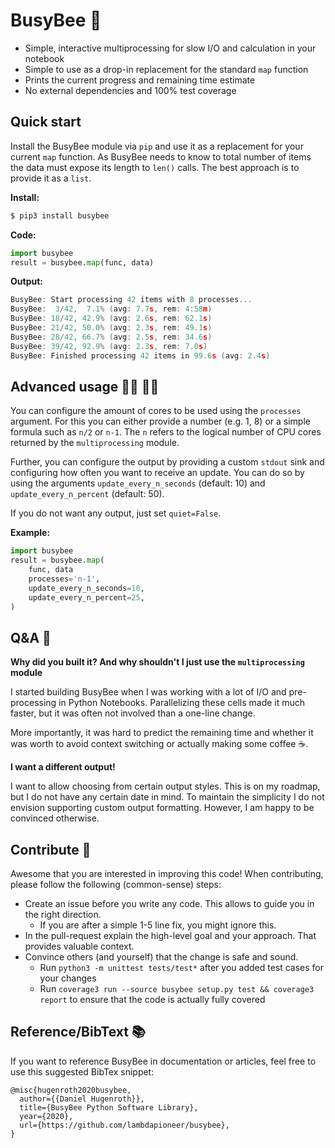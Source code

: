 # BusyBee 🐝

 - Simple, interactive multiprocessing for slow I/O and calculation in your notebook
 - Simple to use as a drop-in replacement for the standard `map` function
 - Prints the current progress and remaining time estimate
 - No external dependencies and 100% test coverage

## Quick start

Install the BusyBee module via `pip` and use it as a replacement for your current `map` function. As BusyBee needs to know to total number of items the data must expose its length to `len()` calls. The best approach is to provide it as a `list`.

**Install:**

```bash
$ pip3 install busybee
```

**Code:**

```python
import busybee
result = busybee.map(func, data)
```

**Output:**

```C
BusyBee: Start processing 42 items with 8 processes...
BusyBee:  3/42,  7.1% (avg: 7.7s, rem: 4:58m)
BusyBee: 18/42, 42.9% (avg: 2.6s, rem: 62.1s)
BusyBee: 21/42, 50.0% (avg: 2.3s, rem: 49.1s)
BusyBee: 28/42, 66.7% (avg: 2.5s, rem: 34.6s)
BusyBee: 39/42, 92.9% (avg: 2.3s, rem: 7.0s)
BusyBee: Finished processing 42 items in 99.6s (avg: 2.4s)
```

## Advanced usage 👩‍💻 👨‍💻

You can configure the amount of cores to be used using the `processes` argument. For this you can either provide a number (e.g. 1, 8) or a simple formula such as `n/2` or `n-1`. The `n` refers to the logical number of CPU cores returned by the `multiprocessing` module.

Further, you can configure the output by providing a custom `stdout` sink and configuring how often you want to receive an update. You can do so by using the arguments `update_every_n_seconds` (default: 10) and `update_every_n_percent` (default: 50).

If you do not want any output, just set `quiet=False`.

**Example:**


```python
import busybee
result = busybee.map(
    func, data
    processes='n-1',
    update_every_n_seconds=10,
    update_every_n_percent=25,
)
```

## Q&A 🤔

**Why did you built it? And why shouldn't I just use the `multiprocessing` module**

I started building BusyBee when I was working with a lot of I/O and pre-processing in Python Notebooks. Parallelizing these cells made it much faster, but it was often not involved than a one-line change.

More importantly, it was hard to predict the remaining time and whether it was worth to avoid context switching or actually making some coffee ☕.

**I want a different output!**

I want to allow choosing from certain output styles. This is on my roadmap, but I do not have any certain date in mind. To maintain the simplicity I do not envision supporting custom output formatting. However, I am happy to be convinced otherwise.

## Contribute 👋

Awesome that you are interested in improving this code! When contributing, please follow the following (common-sense) steps:

 - Create an issue before you write any code. This allows to guide you in the right direction.
    - If you are after a simple 1-5 line fix, you might ignore this.
 - In the pull-request explain the high-level goal and your approach. That provides valuable context.
 - Convince others (and yourself) that the change is safe and sound.
    - Run `python3 -m unittest tests/test*` after you added test cases for your changes
    - Run `coverage3 run --source busybee setup.py test && coverage3 report` to ensure that the code is actually fully covered

## Reference/BibText 📚

If you want to reference BusyBee in documentation or articles, feel free to use this suggested BibTex snippet:

```
@misc{hugenroth2020busybee,
  author={{Daniel Hugenroth}},
  title={BusyBee Python Software Library},
  year={2020},
  url={https://github.com/lambdapioneer/busybee},
}
```
